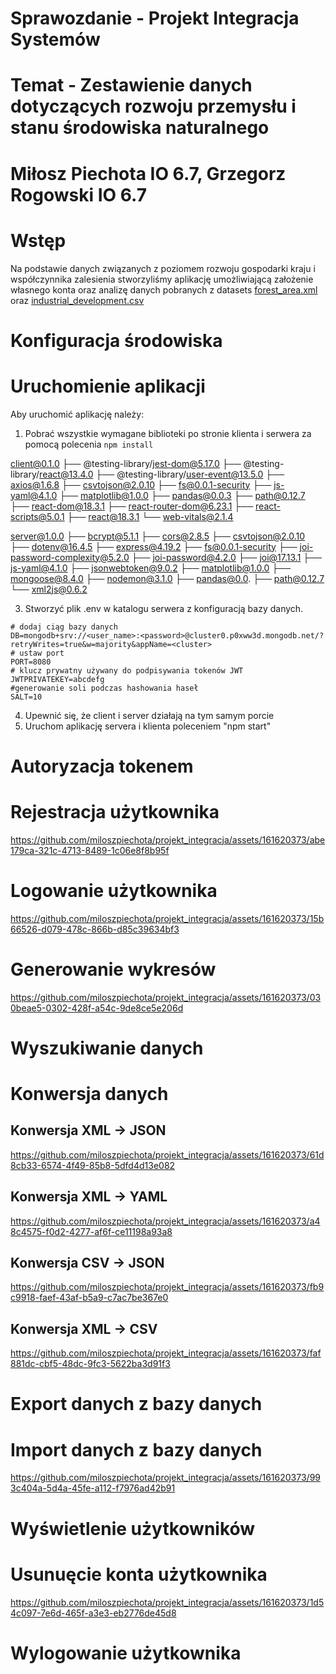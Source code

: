 # Sprawozdanie - Projekt Integracja Systemów 
# Temat - Zestawienie danych dotyczących rozwoju przemysłu i stanu środowiska naturalnego

# Miłosz Piechota IO 6.7, Grzegorz Rogowski IO 6.7

# Wstęp

Na podstawie danych związanych z poziomem rozwoju gospodarki kraju i współczynnika zalesienia stworzyliśmy aplikację umożliwiającą założenie własnego konta oraz analizę danych pobranych z datasets [forest_area.xml](https://discord.com/channels/@me/1240323630752333825/1247252861075853363 ) oraz [industrial_development.csv](https://discord.com/channels/@me/1240323630752333825/1247252861075853363 )


# Konfiguracja środowiska
# Uruchomienie aplikacji
Aby uruchomić aplikację należy:
1. Pobrać wszystkie wymagane biblioteki po stronie klienta i serwera za pomocą polecenia `npm install`

client@0.1.0 
├── @testing-library/jest-dom@5.17.0
├── @testing-library/react@13.4.0
├── @testing-library/user-event@13.5.0
├── axios@1.6.8
├── csvtojson@2.0.10
├── fs@0.0.1-security
├── js-yaml@4.1.0
├── matplotlib@1.0.0
├── pandas@0.0.3
├── path@0.12.7
├── react-dom@18.3.1
├── react-router-dom@6.23.1
├── react-scripts@5.0.1
├── react@18.3.1
└── web-vitals@2.1.4

server@1.0.0 
├── bcrypt@5.1.1
├── cors@2.8.5
├── csvtojson@2.0.10
├── dotenv@16.4.5
├── express@4.19.2
├── fs@0.0.1-security
├── joi-password-complexity@5.2.0
├── joi-password@4.2.0
├── joi@17.13.1
├── js-yaml@4.1.0
├── jsonwebtoken@9.0.2
├── matplotlib@1.0.0
├── mongoose@8.4.0
├── nodemon@3.1.0
├── pandas@0.0.
├── path@0.12.7
└── xml2js@0.6.2

3. Stworzyć plik .env w katalogu serwera z konfiguracją bazy danych.

```
# dodaj ciąg bazy danych
DB=mongodb+srv://<user_name>:<password>@cluster0.p0xww3d.mongodb.net/?retryWrites=true&w=majority&appName=<cluster>
# ustaw port
PORT=8080
# klucz prywatny używany do podpisywania tokenów JWT
JWTPRIVATEKEY=abcdefg
#generowanie soli podczas hashowania haseł 
SALT=10
```

4. Upewnić się, że client i server działają na tym samym porcie
5. Uruchom aplikację servera i klienta poleceniem "npm start"

# Autoryzacja tokenem
# Rejestracja użytkownika

https://github.com/miloszpiechota/projekt_integracja/assets/161620373/abe179ca-321c-4713-8489-1c06e8f8b95f



# Logowanie użytkownika


https://github.com/miloszpiechota/projekt_integracja/assets/161620373/15b66526-d079-478c-866b-d85c39634bf3


# Generowanie wykresów



https://github.com/miloszpiechota/projekt_integracja/assets/161620373/030beae5-0302-428f-a54c-9de8ce5e206d


# Wyszukiwanie danych


# Konwersja danych

## Konwersja XML -> JSON


https://github.com/miloszpiechota/projekt_integracja/assets/161620373/61d8cb33-6574-4f49-85b8-5dfd4d13e082


## Konwersja XML -> YAML


https://github.com/miloszpiechota/projekt_integracja/assets/161620373/a48c4575-f0d2-4277-af6f-ce11198a93a8


## Konwersja CSV -> JSON


https://github.com/miloszpiechota/projekt_integracja/assets/161620373/fb9c9918-faef-43af-b5a9-c7ac7be367e0


## Konwersja XML -> CSV


https://github.com/miloszpiechota/projekt_integracja/assets/161620373/faf881dc-cbf5-48dc-9fc3-5622ba3d91f3

# Export danych z bazy danych


# Import danych z bazy danych



https://github.com/miloszpiechota/projekt_integracja/assets/161620373/993c404a-5d4a-45fe-a112-f7976ad42b91


# Wyświetlenie użytkowników


# Usunuęcie konta użytkownika



https://github.com/miloszpiechota/projekt_integracja/assets/161620373/1d54c097-7e6d-465f-a3e3-eb2776de45d8



# Wylogowanie użytkownika



